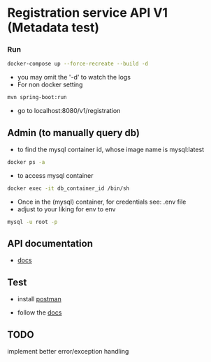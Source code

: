 # Registration service API V1 (Metadata test)

### Run 

```bash
docker-compose up --force-recreate --build -d
```
- you may omit the '-d' to watch the logs
- For non docker setting
```bash
mvn spring-boot:run
```
- go to localhost:8080/v1/registration


## Admin (to manually query db)

- to find the mysql container id, whose image name is mysql:latest
```bash
docker ps -a 
```
- to access mysql container 

```bash 
docker exec -it db_container_id /bin/sh
```

- Once in the (mysql) container, for credentials see: .env file 
- adjust to your liking for env to env
```bash
mysql -u root -p  
```

## API documentation 
- [docs](localhost:8080/apidocs/)

## Test
- install [postman](https://www.postman.com/downloads/)

- follow the [docs](https://learning.postman.com/docs/getting-started/introduction/)

## TODO
implement better error/exception handling